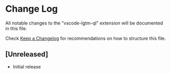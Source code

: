 # Change Log
All notable changes to the "vscode-lgtm-ql" extension will be documented in this file.

Check [Keep a Changelog](http://keepachangelog.com/) for recommendations on how to structure this file.

## [Unreleased]
- Initial release